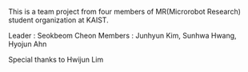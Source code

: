 This is a team project from four members of MR(Microrobot Research) student organization at KAIST.

Leader : Seokbeom Cheon
Members : Junhyun Kim, Sunhwa Hwang, Hyojun Ahn

Special thanks to Hwijun Lim

